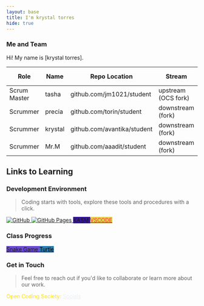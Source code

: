 ```yaml
---
layout: base
title: I'm krystal torres
hide: true
---
```


### Me and Team

Hi! My name is [krystal torres].

| Role         | Name     | Repo Location                       | Stream                | Repo Name |
|--------------|----------|-------------------------------------|-----------------------|-----------|
| Scrum Master | tasha   | github.com/jm1021/student           | upstream (OCS fork)   | student   |
| Scrummer     | precia   | github.com/torin/student            | downstream (fork)     | student   |
| Scrummer     | krystal | github.com/avantika/student         | downstream (fork)     | student   |
| Scrummer     | Mr.M   | github.com/aaadit/student           | downstream (fork)     | student   |


## Links to Learning

### Development Environment

> Coding starts with tools, explore these tools and procedures with a click.

<a href="https://github.com/Open-Coding-Society/student">
    <img src="https://img.shields.io/badge/GitHub-181717?logo=github&logoColor=white" alt="GitHub">
</a>
<a href="https://open-coding-society.github.io/student">
    <img src="https://img.shields.io/badge/GitHub%20Pages-327FC7?logo=github&logoColor=white" alt="GitHub Pages">
</a>
<a href="https://kasm.opencodingsociety.com/" class="button small" style="background-color: #35159dff">
    KASM
</a>
<a href="https://vscode.dev/" class="button small" style="background-color: #e7d051ff">
    <span style="color: #f73333ff">VSCODE</span>
</a>

<br>

### Class Progress

<a href="{{site.baseurl}}/snake" class="button small" style="background-color: #6b4bd3ff">
    Snake Game
</a>
<a href="{{site.baseurl}}/turtle" class="button small" style="background-color: #2A7DB1">
    <span style="color: #000000ff">Turtle</span>
</a>

<br>

<!-- Contact Section -->
### Get in Touch

> Feel free to reach out if you'd like to collaborate or learn more about our work.

<p style="color: #ffe100ff;">Open Coding Society: <a href="https://opencodingsociety.com" style="color: #eaeff3ff; text-decoration: underline;">Socials</a></p>
